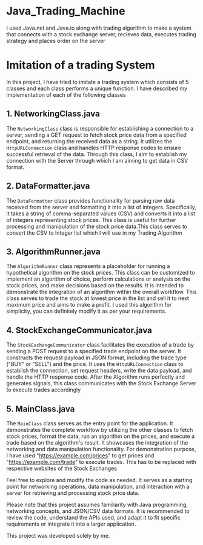 # Java_Trading_Machine
I used Java.net and Java.io along with trading algorithm to make a system that connects with a stock exchange server, recieves data, executes trading strategy and places order on the server

# Imitation of a trading System 

In this project, I have tried to imitate a trading system which consists of 5 classes and each class performs a unique function. I have described my implementation of each of the following classes

## 1. NetworkingClass.java
The `NetworkingClass` class is responsible for establishing a connection to a server, sending a GET request to fetch stock price data from a specified endpoint, and returning the received data as a string. It utilizes the `HttpURLConnection` class and handles HTTP response codes to ensure successful retrieval of the data. Through this class, I aim to establish my connection with the Server through which I am aiming to get data in CSV format. 

## 2. DataFormatter.java
The `DataFormatter` class provides functionality for parsing raw data received from the server and formatting it into a list of integers. Specifically, it takes a string of comma-separated values (CSV) and converts it into a list of integers representing stock prices. This class is useful for further processing and manipulation of the stock price data.This class serves to convert the CSV to Integer list which I will use in my Trading Algorithm 

## 3. AlgorithmRunner.java
The `AlgorithmRunner` class represents a placeholder for running a hypothetical algorithm on the stock prices. This class can be customized to implement an algorithm of choice, perform calculations or analysis on the stock prices, and make decisions based on the results. It is intended to demonstrate the integration of an algorithm within the overall workflow. This class serves to trade the stock at lowest price in the list and sell it to next maximum price and aims to make a profit. I used this algorithm for simplicity, you can definitely modify it as per your requirements. 


## 4. StockExchangeCommunicator.java
The `StockExchangeCommunicator` class facilitates the execution of a trade by sending a POST request to a specified trade endpoint on the server. It constructs the request payload in JSON format, including the trade type ("BUY" or "SELL") and the price. It uses the `HttpURLConnection` class to establish the connection, set request headers, write the data payload, and handle the HTTP response code. After the Algorithm runs perfectly and generates signals, this class communicates with the Stock Exchange Server to execute trades accordingly

## 5. MainClass.java
The `MainClass` class serves as the entry point for the application. It demonstrates the complete workflow by utilizing the other classes to fetch stock prices, format the data, run an algorithm on the prices, and execute a trade based on the algorithm's result. It showcases the integration of the networking and data manipulation functionality.
For demonstration purpose, I have used "https://example.com/prices" to get prices and "https://example.com/trade" to execute trades. This has to be replaced with respective websites of the Stock Exchanges 

Feel free to explore and modify the code as needed. It serves as a starting point for networking operations, data manipulation, and interaction with a server for retrieving and processing stock price data.

Please note that this project assumes familiarity with Java programming, networking concepts, and JSON/CSV data formats. It is recommended to review the code, understand the APIs used, and adapt it to fit specific requirements or integrate it into a larger application.

This project was developed solely by me. 
